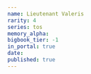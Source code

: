 ```yaml
---
name: Lieutenant Valeris
rarity: 4
series: tos
memory_alpha:
bigbook_tier: -1
in_portal: true
date:
published: true
---
```



